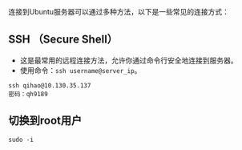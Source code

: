 


连接到Ubuntu服务器可以通过多种方法，以下是一些常见的连接方式：

## SSH （Secure Shell）
   - 这是最常用的远程连接方法，允许你通过命令行安全地连接到服务器。
   - 使用命令：`ssh username@server_ip`。
```
ssh qihao@10.130.35.137
密码：qh9189
```
## 切换到root用户
```
sudo -i
```